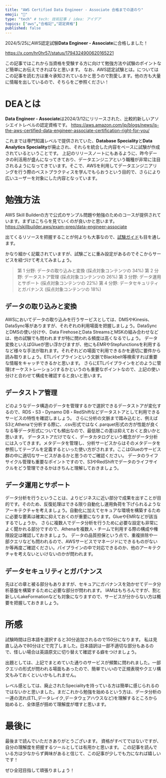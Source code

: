 ```yaml
---
title: "AWS Certified Data Engineer - Associate 合格までの道のり"
emoji: "🙌"
type: "tech" # tech: 技術記事 / idea: アイデア
topics: ["aws","合格記","認定資格"]
published: false
---
```

2024/5/25にAWS認定試験**Data Engineer - Associate**に合格しました！

https://x.com/hr0hr57/status/1794324900620165221

この記事ではこれから当資格を受験する方に向けて勉強方法や試験のポイントなど簡単にお伝えできればなと思います。
なお、AWS認定試験とは。についてはこの記事を読む方は重々承知されているかと思うので割愛します。他の方も大量に情報を出しているので、そちらをご参照ください！

# DEAとは
**Data Engineer - Associate**は2024/3/12にリリースされた、比較的新しいアソシエイトレベルの認定資格です。
https://aws.amazon.com/jp/blogs/news/is-the-aws-certified-data-engineer-associate-certification-right-for-you/

これまでは専門知識レベルで提供されていた、**Database Speciality**と**Data Analytics Speciality**が廃止され、それらを統合した内容をベースに試験が作成されているということです。
上記のリリースノートにもあるように、昨今データの利活用が盛んになってきており、データエンジニアという職種が非常に注目されるようになってきています。そこで、AWSを利用してデータエンジニアリングを行う際のベストプラクティスを学んでもらおうという目的で、さらにより広いユーザーを対象にした内容となっています。


# 勉強方法
AWS Skill Builderの方で公式のサンプル問題や勉強のためのコースが提供されています。まずはこちらを見ていくのが良いかと思います。
https://skillbuilder.aws/exam-prep/data-engineer-associate

出てくるリソースを把握することが何よりも大事なので、[試験ガイド](https://d1.awsstatic.com/ja_JP/training-and-certification/docs-data-engineer-associate/AWS-Certified-Data-Engineer-Associate_Exam-Guide.pdf)も目を通します。

かなり細かく記載されていますが、試験ごとに重み設定があるのでそこからサービスを紐づけて考えてみましょう。
> 第 1 分野: データの取り込みと変換 (採点対象コンテンツの 34%)
> 第 2 分野: データストア管理 (採点対象コンテンツの 26%)
> 第 3 分野: データ運用とサポート (採点対象コンテンツの 22%)
> 第 4 分野: データセキュリティとガバナンス (採点対象コンテンツの 18%)

## データの取り込みと変換
AWSにおいてデータの取り込みを行うサービスとしては、DMSやKinesis、DataSync等がありますが、それぞれの利用場面を把握しましょう。DataSyncとDMSの使い分けや、Data FirehoseとData StreamsとMSKの組み合わせなどは、他の試験でも問われますが特に問われる頻度は高くなるでしょう。
データ変換といえばGlueが思い浮かびますが、他にもEMRやStepfunctionsを利用するなど様々な手法が取れます。それぞれどの場面で利用できるかを適切に要件から読み取りましょう。ETLパイプラインという文脈でBlackbelt等検索すれば重要な情報をキャッチできるかと思います。
さらにETLパイプラインをどのように管理(オーケストレーション)するかというのも重要なポイントなので、上記の使い分けと合わせて構成を確認すると良いと思います。

## データストア管理
どのようなデータ構造のデータを管理するかで選択できるデータストアが変化するので、RDS・S3・Dynamo DB・RedShiftなどデータストアとして利用できるサービスの特性を確認しましょう。
さらに分析の文脈まで踏み込むと、例えばS3とAthenaで分析する際に、.csv形式ではなく.parquet形式の方が性能が良くなる等データ形式についても頻出なので、最低限この差は抑えておくと良いかと思います。
データストアだけでなく、データカタログという概念がデータ分析には入ってきます。メタデータを管理し、分析サービスからはそのメタデータを参照してテーブルを定義するといった使い方がされます。ここはGlueのサービス群の中に適切なサービスがあるかと思うのでご確認ください。
データのライフサイクル管理も重要なポイントですので、S3やRedShiftでデータのライフサイクルをどう管理できるかはきちんと理解しておきましょう。

## データ運用とサポート
データ分析を行うということは、よりビジネスに近い部分で成果を出すことが目的です。そのため、反復処理はできる限り自動化し運用負荷を下げられるようなアーキテクチャを考えましょう。自動化に加えてセキュアな環境を構築するために必要な要素は確実に抑えておくのが重要になります。GlueやEMRなどが該当するでしょうか。
さらに複数人でデータ分析を行うために必要な設定も非常によく聞かれる部分ですので、Athenaを複数人・チームで利用する際の構成や権限設定は確認しておきましょう。
データの品質担保という点で、重複排除や一部クエリなども問われるので、AWSサービスでマネージドにできるものがないか等再度ご確認ください。パイプラインの中で対応できるのか、他のアーキテクチャを考えないといけないのかが問われます。

## データセキュリティとガバナンス
先ほどの章と被る部分もありますが、セキュアにガバナンスを効かせてデータ分析基盤を構築するために必要な部分が問われます。
IAMはもちろんですが、割と新しいLakeFormationなども対象になりますので、サービスが分からない方は概要を把握しておきましょう。


# 所感
試験時間は日本語を選択すると30分追加されるので150分になります。
私は見直し込みで80分ほどで完了しました。日本語訳は一部不適切な部分もあるので、怪しい場合は英語原文に切り替えて確認する癖をつけましょう。

出題としては、上記でまとめていた通りのサービスが頻繁に問われました。一部クエリの形式が問われる場面もあったので、簡単でいいので正規表現やクエリ構文もみておくといいかもしれません。

レベル感としては、廃止されたSpecialityを持っている方は簡単に感じられるのではないかと思いました。まだこれから勉強を始めるという方は、データ分析の一連の流れ(ETL,データレイク,データウェアハウスなど)を理解するところから始めると、全体感が掴めて理解度が増すと思います。



# 最後に
最後まで読んでいただきありがとうございます。
資格がすべてではないですが、自分の理解度を把握するツールとしては有用かと思います。
この記事を読んでいる方は少なからず興味があると信じて、この記事が少しでも力になれば嬉しいです！

ぜひ全冠目指して頑張りましょう！

